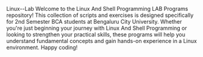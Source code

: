 Linux--Lab
Welcome to the Linux And Shell Programming LAB Programs repository! This collection of scripts and exercises is designed specifically for 2nd Semester BCA students at Bengaluru City University. 
Whether you're just beginning your journey with Linux And Shell Programming or looking to strengthen your practical skills, these programs will help you understand fundamental concepts and gain hands-on experience in a Linux environment.
Happy coding!
